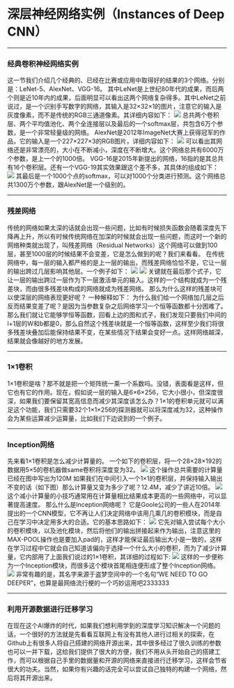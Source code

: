 # 深层神经网络实例（Instances of Deep CNN）
***

###  经典卷积神经网络实例
这一节我们介绍几个经典的、已经在比赛或应用中取得好的结果的3个网络。分别是：LeNet-5、AlexNet、VGG-16。
其中LeNet是上世纪80年代的成果，而后两个则是近10年内的成果，后面明显可以看出这两个网络复杂得多。其中LeNet之前说过，是一个识别手写数字的网络，其输入是32×32×1的图片，注意它的输入是灰度像素，而不是传统的RGB三通道像素。其详细内容如下：
![](https://i.imgur.com/MWXx9O9.png)
总共两个卷积层、两个平均值池化、两个全连接层以及最后的一个softmax层，共包含6万个参数，是一个非常轻量级的网络。
AlexNet是2012年ImageNet大赛上获得冠军的作品，它的输入是一个227×227×3的RGB图片，详细内容如下：
![](https://i.imgur.com/FvmRS0e.png)
可以看出其网络还是非常漂亮的，大小在不断减小，深度在不断增大。这个网络总共有6000万个参数，是上一个的1000倍。
VGG-16是2015年新提出的网络，16指的是其总共有16个卷积层。还有一个VGG-19其实效果跟这个差不多，其具体的组成如下：
![](https://i.imgur.com/5ZeA9ac.png)
其最后是一个1000个点的softmax，可以对1000个分类进行预测。这个网络总共1300万个参数，跟AlexNet是一个级别的。

***
### 残差网络
传统的网络如果太深的话就会出现一些问题，比如有时候损失函数会随着深度先下降再上升，所以有时候传统网络在加深的时候就会出现一些问题，而这时一个新的网络种类就出现了，叫残差网络（Residual Networks）这个网络可以做到100层，甚至1000层的时候结果不会变差，它是怎么做到的呢？我们来看看。
在传统网络中，每一层的输入都严格的是上一层的输出，而残差网络恰恰不是，它让一层的输出跨过几层影响其他层。一个例子如下：
![](https://i.imgur.com/UJwVAo3.png)
![](https://i.imgur.com/8QM8Esz.gif)
关键就在最后那个式子，它让一层的输出跨过一层作为下一层激活单元的输入。这样的一个结构就成为一个残差块，而由很多残差块构成的网络就成为残差网络。
那么为什么这样的残差块可以使深层的网络表现更好呢？
一种解释如下：
为什么我们给一个网络加几层之后反而结果变差了呢？是因为当参数复杂之后网络学习一个恒等函数都十分困难了。那么我们就让它能够学恒等函数，回看上边的图和式子，我们发现只要我们中间的l+1层的W和b都是0，那么自然这个残差块就是一个恒等函数，这样至少我们将很多残差块叠加后能保持结果不变，在某些情况下结果会变好一点。这样网络越深，结果就会像越好的地方发展。

***
### 1×1卷积

1×1卷积是啥？那不就是把一个矩阵统一乘一个系数吗。没错，表面看是这样，但它也有它的作用。现在，假如说一层的输入是6×6×256，它大小很小，但深度很深，如果我们要保留其宽高信息而减少其深度该怎么办？1×1的卷积单元就可以满足这个功能，我们只需要32个1×1×256的探测器就可以将深度减为32，这种操作会为某些运算减少运算量，比如我们下边说到的一个例子。
***
### Inception网络

先来看1×1卷积是怎么减少计算量的。
一个如下的卷积层，将一个28×28×192的数据用5×5的卷机器做same卷积将深度变为32。
![](https://i.imgur.com/dCH53nm.png)
这个操作总共需要的计算量已经在图中写出为120M
如果我们在中间引入一个1×1的卷积层，并保持输入输出不变的话（如下图）那么计算量又变为多少了呢？12.4M，减少了讲近10倍。
![](https://i.imgur.com/11XxKgj.png)
这个减小计算量的小技巧通常用在计算量相比结果成本更高的一些网络中，可以显著提高速度。
那么什么是Inception网络呢？
它是Goole公司的一些人在2014年提出的一个CNN模型，它不再让人们决定网络中该用几乘几的卷积模块，而是自己在学习中决定用多大的合适。它的基本思路如下：
![](https://i.imgur.com/r9IWAZu.png)
它先对输入尝试每个大小的卷积模块，以及池化模块，然后将他们的输出拼接起来作为输出，注意这里的MAX-POOL操作也是要加入pad的，这样才能保证最后输出大小是一致的，这样在学习过程中它就会自己知道该偏向于选择一个什么大小的卷积，而为了减少计算量，它内部用了上面我们说过的1×1卷积，其详细的过程如下:
![](https://i.imgur.com/hQRcAwc.png)
这样的一步便称为一个Inception模块，而很多这个模块首尾相连便形成了整个Inception网络。
![](https://i.imgur.com/55nc3Cb.png)
非常有趣的是，其名字来源于盗梦空间中的一个名句“WE NEED TO GO DEEPER”，也算是最网络流行梗的一个巧妙运用吧2333333
***
### 利用开源数据进行迁移学习

在现在这个AI爆炸的时代，如果我们想利用学到的深度学习知识解决一个问题的话，一个很好的方法就是先看看互联网上有没有其他人进行过相关的探索，在Github上有很多人将自己搭建的网络开源出来，其中很多经过了很久训练的参数也可以一并下载，这给我们提供了很大的方便，我们不用从头开始自己的搭建工作，而可以根据自己手里的数据量和开源的网络来直接进行迁移学习，这样会节省很大的功夫。当然，如果你有兴趣的话完全可以尝试自己独特的构建一个网络，然后将其开源出来。
